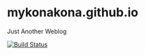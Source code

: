 # mykonakona.github.io
Just Another Weblog

[![Build Status](https://www.travis-ci.com/mykonakona/mykonakona.github.io.svg?branch=source)](https://www.travis-ci.com/mykonakona/mykonakona.github.io)